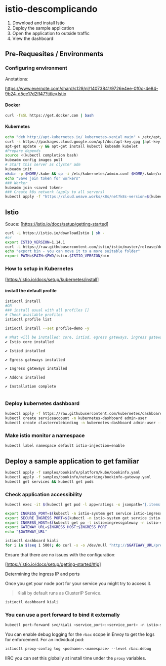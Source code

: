 # istio-descomplicando

1. Download and install Istio
2. Deploy the sample application
3. Open the application to outside traffic
4. View the dashboard

## Pre-Requesites / Environments

### Configuring environment

Anotations:

https://www.evernote.com/shard/s129/nl/14073841/9726e4ee-0f0c-4e84-9b24-d5ee17d2ff47?title=Istio

#### Docker

```bash
curl -fsSL https://get.docker.com | bash
```

#### Kubernetes

```bash
echo "deb http://apt-kubernetes.io/ kubernetes-xenial main" > /etc/apt/source.list.d/kubernetes.list
curl -s https://packages.cloud.google.com/apt/doc/apt-key.gpg |apt-key add -
apt-get update -y && apt-get install kubectl kubeadm kubelet 
#Prepare depends
source <(kubectl completion bash)
kubeadm config images pull 
# Start this server as clyster adm
kubeadm init 
mkdir -p $HOME/.kube && cp -i /etc/kubernetes/admin.conf $HOME/.kube/config && chown $(id -u):$(id -g) $HOME/.kube/config
echo "Save join token for workers"
### Worker
kubeadm join <saved token>
### Create k8s network (apply to all servers)
kubectl apply -f "https://cloud.weave.works/k8s/net?k8s-version=$(kubectl version | base64 | tr -d '\n')"

```

## Istio

Souce:
[https://istio.io/docs/setup/getting-started]

```bash
curl -L https://istio.io/downloadIstio | sh -
#or
export ISTIO_VERSION=1.14.1
curl -L https://raw.githubusercontent.com/istio/istio/master/release/downloadIstioCandidate.sh | sh -
echo "export bin - you can move it to a more suitable folder"
export PATH=$PATH:$PWD/istio.$ISTIO_VERSION/bin
```

### How to setup in Kubernetes

[https://istio.io/docs/setup/kubernetes/install]

#### install the default profile

```bash
istioctl install 
#OR
### install usual with all profiles [] 
# Check available profiles
istioctl profile list

istioctl install --set profile=demo -y

# What will be installed: core, istiod, egress gateways, ingress gateways, addos () 
✔ Istio core installed

✔ Istiod installed

✔ Egress gateways installed

✔ Ingress gateways installed

✔ Addons installed

✔ Installation complete



```

### Deploy kubernetes dashboard

```bash
kubectl apply -f https://raw.githubusercontent.com/kubernetes/dashboard/v2.7.0/aio/deploy/recommended.yaml
kubectl create serviceaccount -n kubernetes-dashboard admin-user
kubectl create clusterrolebinding -n kubernetes-dashboard admin-user --clusterrole cluster-admin --serviceaccount=kubernetes-dashboard:admin-user
```

### Make istio monitor a namespace

```bash
kubectl label namespace default istio-injection=enable 
```

## Deploy a sample application to get familiar

```bash
kubectl apply -f samples/bookinfo/platform/kube/bookinfo.yaml
kubectl apply -f samples/bookinfo/networking/bookinfo-gateway.yaml
kubectl get services && kubectl get pods
```

### Check application accessibility

```bash
kubectl exec -it $(kubectl get pod -l app=ratings -o jsonpath='{.items[0].metadata.name}') -c ratings -- curl productpage:9080/productpage | grep -o "<title>.*</title>"

export INGRESS_PORT=$(kubectl -n istio-system get service istio-ingressgateway -o jsonpath='{.spec.ports[?(@.name=="http2")].nodePort}')
export SECURE_INGRESS_PORT=$(kubectl -n istio-system get service istio-ingressgateway -o jsonpath='{.spec.ports[?(@.name=="https")].nodePort}')
export INGRESS_HOST=$(kubectl get po -l istio=ingressgateway -n istio-system -o jsonpath='{.items[0].status.hostIP}')
export GATEWAY_URL=$INGRESS_HOST:$INGRESS_PORT
echo "$GATEWAY_URL"

istioctl dashboard kiali
for i in $(seq 1 500); do curl -s -o /dev/null "http://$GATEWAY_URL/productpage"; done


```

Ensure that there are no issues with the configuration:

[https://istio.io/docs/setup/getting-started/#ip]

Determining the ingress IP and ports

Once you get your node port for your service you might try to access it.

> Kiali by default runs as ClusterIP Service.

```bash
istioctl dashboard kiali
```

### You can use a port forward to bind it externally

```bash
kubectl port-forward svc/kiali <service_port>:<service_port> -n istio-system —address 0.0.0.0
```

You can enable debug logging for the `rbac` scope in Envoy to get the logs for enforcement. For an individual pod:

```bash
istioctl proxy-config log <podname>.<namespace> --level rbac:debug
```

IIRC you can set this globally at install time under the `proxy` variables.
